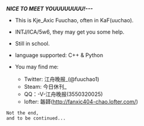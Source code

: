 ***NICE TO MEET YOUUUUUUUU!---***

- This is Kje_Axic Fuuchao, often in KaF(uuchao).
- INTJ/ICA/5w6, they may get you some help.
- Still in school.
- language supported: C++ & Python

- You may find me:
  - Twitter: 江舟晚报_(@fuuchao1)
  - Steam: 今日休刊_
  - QQ：-V-江舟晚报(3550320025)
  - lofter: 韔韚(http://fanxic404-chao.lofter.com/)

```
Not the end,
and to be continued...
```

<!---
- 🌱 I’m currently learning ...
- 💞️ I’m looking to collaborate on ...
- 📫 How to reach me ...
`#00F5FF`
--->


<!---
KaFuuchao0313/KaFuuchao0313 is a ✨ special ✨ repository because its `README.md` (this file) appears on your GitHub profile.
You can click the Preview link to take a look at your changes.
--->
